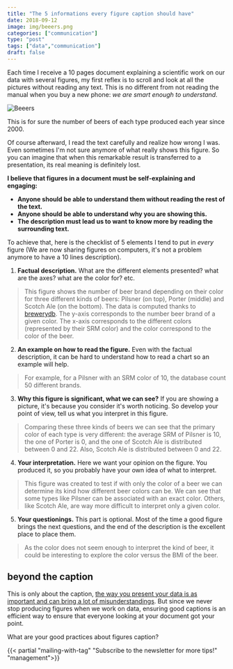 ```yaml
---
title: "The 5 informations every figure caption should have"
date: 2018-09-12
image: img/beeers.png
categories: ["communication"]
type: "post"
tags: ["data","communication"]
draft: false
---
```


Each time I receive a 10 pages document explaining a scientific work on our data with several figures, my first reflex is to scroll and look at all the pictures without reading any text. This is no different from not reading the manual when you buy a new phone: _we are smart enough to understand_.

![Beeers](/img/beeers.png)

This is for sure the number of beers of each type produced each year since 2000.

Of course afterward, I read the text carefully and realize how wrong I was. Even sometimes I'm not sure anymore of what really shows this figure. So you can imagine that when this remarkable result is transferred to a presentation, its real meaning is definitely lost.

__I believe that figures in a document must be self-explaining and engaging:__

- __Anyone should be able to understand them without reading the rest of the text.__
- __Anyone should be able to understand why you are showing this.__
- __The description must lead us to want to know more by reading the surrounding text.__

To achieve that, here is the checklist of 5 elements I tend to put in _every_ figure (We are now sharing figures on computers, it's not a problem anymore to have a 10 lines description).

1. __Factual description.__ What are the different elements presented? what are the axes? what are the color for? etc.

> This figure shows the number of beer brand depending on their color for three different kinds of beers: Pilsner (on top), Porter (middle) and Scotch Ale (on the bottom). The data is computed thanks to [brewerydb](http://www.brewerydb.com/). The y-axis corresponds to the number beer brand of a given color. The x-axis corresponds to the different colors (represented by their SRM color) and the color correspond to the color of the beer.

2. __An example on how to read the figure.__ Even with the factual description, it can be hard to understand how to read a chart so an example will help.

> For example, for a Pilsner with an SRM color of 10, the database count 50 different brands.

3. __Why this figure is significant, what we can see?__ If you are showing a picture, it's because you consider it's worth noticing. So develop your point of view, tell us what you interpret in this figure.

> Comparing these three kinds of beers we can see that the primary color of each type is very different: the average SRM of Pilsner is 10, the one of Porter is 0, and the one of Scotch Ale is distributed between 0 and 22. Also, Scotch Ale is distributed between 0 and 22.


4. __Your interpretation.__ Here we want your opinion on the figure. You produced it, so you probably have your own idea of what to interpret.

> This figure was created to test if with only the color of a beer we can determine its kind how different beer colors can be. We can see that some types like Pilsner can be associated with an exact color. Others, like Scotch Ale, are way more difficult to interpret only a given color.


5. __Your questionings.__ This part is optional. Most of the time a good figure brings the next questions, and the end of the description is the excellent place to place them.

> As the color does not seem enough to interpret the kind of beer, it could be interesting to explore the color versus the BMI of the beer.

## beyond the caption

This is only about the caption, [the way you present your data is as important and can bring a lot of misunderstandings](https://www.data-to-viz.com/caveats.html). But since we never stop producing figures when we work on data, ensuring good captions is an efficient way to ensure that everyone looking at your document got your point.

What are your good practices about figures caption?

{{< partial "mailing-with-tag" "Subscribe to the newsletter for more tips!" "management">}}

